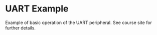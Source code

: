 # UART Example

Example of basic operation of the UART peripheral. See course site for further details.